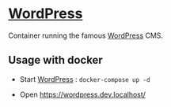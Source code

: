 # [WordPress](https://wordpress.com/fr/)

Container running the famous [WordPress](https://wordpress.com/) CMS.

## Usage with docker

* Start [WordPress](https://wordpress.com/) : `docker-compose up -d`

* Open https://wordpress.dev.localhost/
